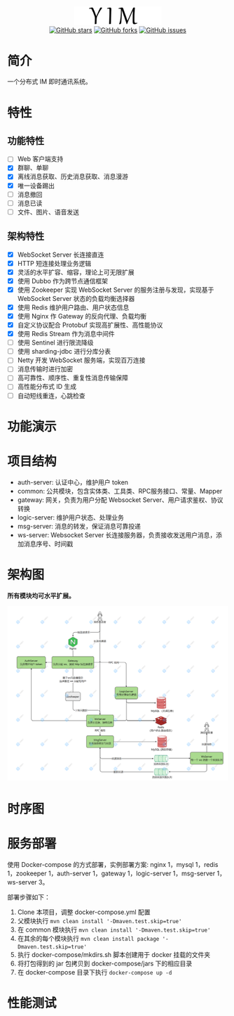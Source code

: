 <div align="center">
    <a href=""> <img src="./doc/img/logo.png" style="width:200px"></a>
</div>

<div align="center">
    <a href=""> <img alt="GitHub stars" src="https://img.shields.io/github/stars/mvbbb/yim?style=social"></a>
    <a href=""> <img alt="GitHub forks" src="https://img.shields.io/github/forks/mvbbb/yim?style=social"></a>
    <a href=""> <img alt="GitHub issues" src="https://img.shields.io/github/issues-raw/mvbbb/yim?style=social"></a>
</div>

# 简介

一个分布式 IM 即时通讯系统。

# 特性

## 功能特性

- [ ] Web 客户端支持
- [x] 群聊、单聊
- [x] 离线消息获取、历史消息获取、消息漫游
- [x] 唯一设备踢出
- [ ] 消息撤回
- [ ] 消息已读
- [ ] 文件、图片、语音发送

## 架构特性

- [x] WebSocket Server 长连接直连
- [x] HTTP 短连接处理业务逻辑
- [x] 灵活的水平扩容、缩容，理论上可无限扩展
- [x] 使用 Dubbo 作为跨节点通信框架
- [x] 使用 Zookeeper 实现 WebSocket Server 的服务注册与发现，实现基于 WebSocket Server 状态的负载均衡选择器
- [x] 使用 Redis 维护用户路由、用户状态信息
- [x] 使用 Nginx 作 Gateway 的反向代理、负载均衡
- [x] 自定义协议配合 Protobuf 实现高扩展性、高性能协议
- [x] 使用 Redis Stream 作为消息中间件
- [ ] 使用 Sentinel 进行限流降级
- [ ] 使用 sharding-jdbc 进行分库分表
- [ ] Netty 开发 WebSocket 服务端，实现百万连接
- [ ] 消息传输时进行加密
- [ ] 高可靠性、顺序性、重复性消息传输保障
- [ ] 高性能分布式 ID 生成
- [ ] 自动短线重连，心跳检查

# 功能演示

# 项目结构

- auth-server: 认证中心，维护用户 token
- common: 公共模块，包含实体类、工具类、RPC服务接口、常量、Mapper
- gateway: 网关，负责为用户分配 Websocket Server、用户请求鉴权、协议转换
- logic-server: 维护用户状态、处理业务
- msg-server: 消息的转发，保证消息可靠投递
- ws-server: Websocket Server 长连接服务器，负责接收发送用户消息，添加消息序号、时间戳

# 架构图

**所有模块均可水平扩展。**

![](doc/img/架构图.png)

# 时序图

# 服务部署

使用 Docker-compose 的方式部署，实例部署方案: nginx 1，mysql 1，redis 1，zookeeper 1，auth-server 1，gateway 1，logic-server 1，msg-server
1，ws-server 3。

部署步骤如下：

1. Clone 本项目，调整 docker-compose.yml 配置
2. 父模块执行 `mvn clean install '-Dmaven.test.skip=true'`
3. 在 common 模块执行 `mvn clean install '-Dmaven.test.skip=true'`
4. 在其余的每个模块执行 `mvn clean install package '-Dmaven.test.skip=true'`
5. 执行 docker-compose/mkdirs.sh 脚本创建用于 docker 挂载的文件夹
6. 将打包得到的 jar 包拷贝到 docker-compose/jars 下的相应目录
7. 在 docker-compose 目录下执行 `docker-compose up -d`

# 性能测试
